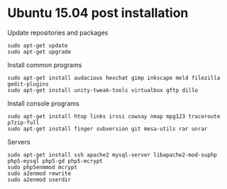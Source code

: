 # Ubuntu 15.04 post installation

Update repositories and packages

    sudo apt-get update
    sudo apt-get upgrade

Install common programs

    sudo apt-get install audacious hexchat gimp inkscape meld filezilla gedit-plugins
    sudo apt-get install unity-tweak-tools virtualbox gftp dillo

Install console programs

    sudo apt-get install htop links irssi cowsay nmap mpg123 traceroute p7zip-full
    sudo apt-get install finger subversion git mesa-utils rar unrar

Servers

    sudo apt-get install ssh apache2 mysql-server libapache2-mod-suphp php5-mysql php5-gd php5-mcrypt
    sudo php5enmmod mcrypt
    sudo a2enmod rewrite
    sudo a2enmod userdir
